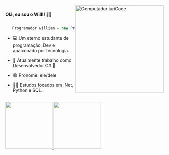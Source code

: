 <img src="https://i.imgur.com/p1Dc4QQ.png" min-width="280px" max-width="280px" width="280px" align="right" alt="Computador iuriCode">

<p>

#### Olá, eu sou o Will!! 🙋‍♂️
##
```C#
   Programador william = new Programador();
```

</p>

<p> 

- 💻 Um eterno estudante de programação, Dev e apaixonado por tecnologia.

- 💼 Atualmente trabalho como Desenvolvedor C# 💚

- 😄 Pronome: ele/dele 

- 👨‍💻 Estudos focados em .Net, Python e SQL. 
 ##
</p>

<div align="left">
  <a href="https://github.com/WilliamVSan">
   <img height="150vh" src="https://github-readme-stats.vercel.app/api?username=WilliamVSan&show_icons=true&theme=gotham&include_all_commits=true&count_private=true"/>
   <img height="150vh" src="https://github-readme-stats.vercel.app/api/top-langs/?username=WilliamVsan&layout=compact&theme=gotham"/>
</div>
<dl><dd><dl><dd><dl><dd><dl><dd><dl><dd><dl><dd><dl><dd><dl><dd><dl><dd><dl><dd><dl><dd><dl><dd><dl><dd><dl><dd><dl>
<div align="left"> 
  </a> 
  <a href="mailto:williamvcontato@gmail.com"><img src="https://img.shields.io/badge/-Gmail-%23333?style=for-the-badge&logo=gmail&logoColor=white" target="_blank"></a>
  <a href="https://www.linkedin.com/in/william-dos-santos-veloso-b5574a206/" target="_blank"><img src="https://img.shields.io/badge/-LinkedIn-%230077B5?style=for-the-badge&logo=linkedin&logoColor=white" target="_blank"></a>
</div>
</dd></dl></dd></dl></dd></dl></dd></dl></dd></dl></dd></dl></dd></dl></dd></dl></dd></dl></dd></dl></dd></dl></dd></dl></dd></dl></dd></dl></dd>

